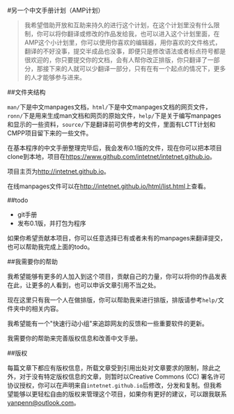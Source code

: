 #另一个中文手册计划（AMP计划）

> 我希望借助开放和互助来持久的进行这个计划，在这个计划里没有什么限制，你可以将你翻译或修改的作品发给我，也可以进入这个计划里面，在AMP这个小计划里，你可以使用你喜欢的编辑器，用你喜欢的文件格式，翻译的不好没事，提交半成品也没事，即便只是修改语法或者标点符号都是很欢迎的，你只要提交你的文档，会有人帮你改正排版，你只翻译了一部分，那接下来的人就可以少翻译一部分，只有在有一个起点的情况下，更多的人才能够参与进来。

##文件夹结构

`man/`下是中文manpages文档，`html/`下是中文manpages文档的网页文件，`ronn/`下是用来生成man文档和网页的原始文件，`help/`下是关于编写manpages和显示的一些资料，`source/`下是翻译前可供参考的文件，里面有LCTT计划和CMPP项目留下来的一些文件。

在基本程序的中文手册整理完毕后，我会发布0.1版的文件，现在你可以把本项目clone到本地，项目在<https://www.github.com/intetnet/intetnet.github.io>。

项目主页为<http://intetnet.github.io>。

在线manpages文件可以在<http://intetnet.github.io/html/list.html>上查看。

##todo

* git手册
* 发布0.1版，并打包为程序
    
如果你希望贡献本项目，你可以任意选择已有或者未有的manpages来翻译提交，也可以帮助我完成上面的todo。

##我需要你的帮助

我希望能够有更多的人加入到这个项目，贡献自己的力量，你可以将你的作品发表在此，让更多的人看到，也可以申诉文章引用不当之处。

现在这里只有我一个人在做排版，你可以帮助我来进行排版，排版请参考`help/`文件夹中的相关内容。

我希望能有一个"快速行动小组"来追踪网友的反馈和一些重要软件的更新。

我需要你的帮助来完善版权信息和改善中文手册。

##版权

每篇文章下都应有版权信息，所载文章受到引用出处对文章要求的限制，除此之外，对于没有特定版权信息的文章，则暂时以Creative Commons (CC) 署名许可协议授权，你可以在声明来自`intetnet.github.io`后修改，分发和复制。但我希望能够以更轻松自由的版权来管理这个项目，如果你有更好的建议，可以跟我联系 <yanpenn@outlook.com>。
